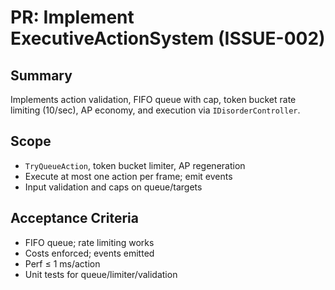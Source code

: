 # PR: Implement ExecutiveActionSystem (ISSUE-002)

## Summary
Implements action validation, FIFO queue with cap, token bucket rate limiting (10/sec), AP economy, and execution via `IDisorderController`.

## Scope
- `TryQueueAction`, token bucket limiter, AP regeneration
- Execute at most one action per frame; emit events
- Input validation and caps on queue/targets

## Acceptance Criteria
- FIFO queue; rate limiting works
- Costs enforced; events emitted
- Perf ≤ 1 ms/action
- Unit tests for queue/limiter/validation

